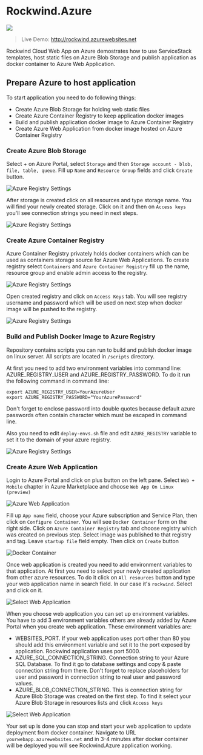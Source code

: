 # Rockwind.Azure

[![](http://templates.servicestack.net/assets/img/screenshots/rockwind.png)](http://rockwind.azurewebsites.net)

> Live Demo: http://rockwind.azurewebsites.net

Rockwind Cloud Web App on Azure demostrates how to use ServiceStack templates, host static files on Azure Blob Storage and publish application as docker container to Azure Web Application.

## Prepare Azure to host application

To start application you need to do following things:

- Create Azure Blob Storage for holding web static files
- Create Azure Container Registry to keep application docker images
- Build and publish application docker image to Azure Container Registry 
- Create Azure Web Application from docker image hosted on Azure Container Registry


### Create Azure Blob Storage 

Select + on Azure Portal, select `Storage` and then `Storage account - blob, file, table, queue`. Fill up `Name` and `Resource Group` fields and click `Create` button.

![Azure Registry Settings](docs/images/1-createstorage.png)

After storage is created click on all resources and type storage name. You will find your newly created storage. Click on it and then on `Access keys` you'll see connection strings you need in next steps.

![Azure Registry Settings](docs/images/2-storagecnnstring.png)


### Create Azure Container Registry

Azure Container Registry privately holds docker containers which can be used as containers storage source for Azure Web Applications. To create registry select `Containers` and `Azure Container Registry` fill up the name, resource group and enable admin access to the registry.

![Azure Registry Settings](docs/images/1-createregistry.png)

Open created registry and click on `Access Keys` tab. You will see registry username and password which will be used on next step when docker image will be pushed to the registry.

![Azure Registry Settings](docs/images/2-registrysettings.png)


### Build and Publish Docker Image to Azure Registry

Repository contains scripts you can run to build and publish docker image on linux server. All scripts are located in `/scripts` directory. 

At first you need to add two environment variables into command line: AZURE_REGISTRY_USER and AZURE_REGISTRY_PASSWORD. To do it run the following command in command line:

    export AZURE_REGISTRY_USER=YourAzureUser
    export AZURE_REGISTRY_PASSWORD="YourAzurePassword"

Don't forget to enclose password into double quotes because default azure passwords often contain character which must be escaped in command line.

Also you need to edit `deploy-envs.sh` file and edit `AZURE_REGISTRY` variable to set it to the domain of your azure registry.


![Azure Registry Settings](docs/images/1-azureregistry.png)

### Create Azure Web Application

Login to Azure Portal and click on plus button on the left pane. Select `Web + Mobile` chapter in Azure Marketplace and choose `Web App On Linux (preview)`

![Azure Web Application](docs/images/2-createwebapp.png)

Fill up `App name` field, choose your Azure subscription and Service Plan, then click on `Configure Container`. You will see `Docker Container` form on the right side. Click on `Azure Container Registry` tab and choose registry which was created on previous step. Select image was published to that registry and tag. Leave `startup file` field empty. Then click on `Create` button 

![Docker Container](docs/images/3-createdocker.png) 

Once web application is created you need to add environment variables to that application. At first you need to select your newly created application from other azure resources. To do it click on `All resources` button and type your web application name in search field. In our case it's `rockwind`. Select and click on it.

![Select Web Application](docs/images/4-selectapp.png)

When you choose web application you can set up environment variables. You have to add 3 environment variables others are already added by Azure Portal when you create web application. These environment variables are:

- WEBSITES_PORT. If your web application uses port other than 80 you should add this environment variable and set it to the port exposed by application. Rockwind application uses port 5000.
- AZURE_SQL_CONNECTION_STRING. Connection string to your Azure SQL Database. To find it go to database settings and copy & paste connection string from there. Don't forget to replace placeholders for user and password in connection string to real user and password values.
- AZURE_BLOB_CONNECTION_STRING. This is connection string for Azure Blob Storage was created on the first step. To find it select your Azure Blob Storage in resources lists and click `Access keys`

![Select Web Application](docs/images/6-appsettings.png)


Your set up is done you can stop and start your web application to update deployment from docker container. Navigate to URL `yourwebapp.azurewebsites.net` and in 3-4 minutes after docker container will be deployed you will see Rockwind.Azure application working.

